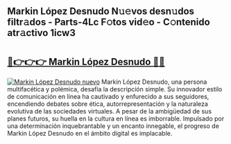 ## Markin López Desnudo N𝚞𝚎vos desn𝚞dos filtr𝚊dos - Parts-4Lc F𝚘tos vid𝚎o - C𝚘ntenido atr𝚊ctivo 1icw3

# <h2><a href="http://mbbpde.tromn.icu/?c=Markin+L%c3%b3pez+Desnudo">🔗👉👉👉 Markin López Desnudo 🔗🔗</a></h2>

[![Markin López Desnudo nuevo](https://i.imgur.com/pEAQMta.gif)](http://mbbpde.tromn.icu/?c=Markin+L%c3%b3pez+Desnudo)
Markin López Desnudo, una persona multifacética y polémica, desafía la descripción simple. Su innovador estilo de comunicación en línea ha cautivado y enfurecido a sus seguidores, encendiendo debates sobre ética, autorrepresentación y la naturaleza evolutiva de las sociedades virtuales. A pesar de la ambigüedad de sus planes futuros, su huella en la cultura en línea es imborrable. Impulsado por una determinación inquebrantable y un encanto innegable, el progreso de Markin López Desnudo en el ámbito digital es implacable.
